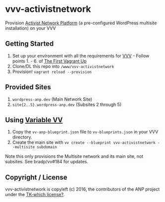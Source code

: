 # vvv-activistnetwork

Provision [Activist Network Platform](http://glocal.coop/activist-network-platform/) (a pre-configured WordPress multisite installation) on your VVV

## Getting Started
1. Set up your environment with all the requirements for [VVV](https://github.com/Varying-Vagrant-Vagrants/VVV) - Follow points 1. - 6. of [The First Vagrant Up](https://github.com/Varying-Vagrant-Vagrants/VVV#the-first-vagrant-up)
2. Clone/DL this repo into `/www/vvv-activistnetwork`
3. Provision! `vagrant reload --provision`

## Provided Sites
1. `wordpress-anp.dev` (Main Network Site)
1. `site{2..5}.wordpress-anp.dev` (Subsites 2 through 5)

## Using [Variable VV](https://github.com/bradp/vv)
1. Copy the `vv-anp-blueprint.json` file to `vv-blueprints.json` in your VVV directory.
1. Create the main site with `vv create --blueprint vvv-activistnetwork --multisite subdomain`

Note this only provisions the Multisite network and its main site, not subsites. See bradp/vv#184 for updates.

## Copyright / License
vvv-activistnetwork is copyleft (c) 2016, the contributors of the ANP project under the [TK-which license?](LICENSE).
